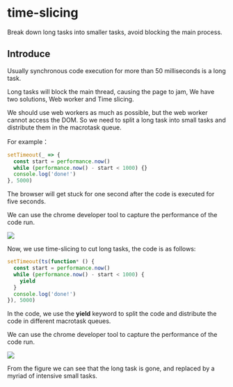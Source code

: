 # time-slicing
Break down long tasks into smaller tasks, avoid blocking the main process.

## Introduce

Usually synchronous code execution for more than 50 milliseconds is a long task.

Long tasks will block the main thread, causing the page to jam, We have two solutions, Web worker and Time slicing.

We should use web workers as much as possible, but the web worker cannot access the DOM. So we need to split a long task into small tasks and distribute them in the macrotask queue.

For example：

```javascript
setTimeout(_ => {
  const start = performance.now()
  while (performance.now() - start < 1000) {}
  console.log('done!')
}, 5000)
```
The browser will get stuck for one second after the code is executed for five seconds. 

We can use the chrome developer tool to capture the performance of the code run.

![](https://s3.amazonaws.com/media-p.slid.es/uploads/743702/images/5616444/long-task.png)

Now, we use time-slicing to cut long tasks, the code is as follows:

```javascript
setTimeout(ts(function* () {
  const start = performance.now()
  while (performance.now() - start < 1000) {
    yield
  }
  console.log('done!')
}), 5000)
```
In the code, we use the **yield** keyword to split the code and distribute the code in different macrotask queues.

We can use the chrome developer tool to capture the performance of the code run.

![](https://s3.amazonaws.com/media-p.slid.es/uploads/743702/images/5616903/pasted-from-clipboard.png)

From the figure we can see that the long task is gone, and replaced by a myriad of intensive small tasks.
